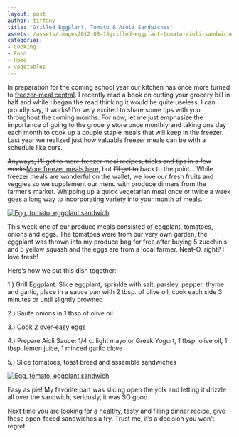```yaml
---
layout: post
author: tiffany
title: "Grilled Eggplant, Tomato & Aioli Sandwiches"
assets: /assets/images2012-08-16grilled-eggplant-tomato-aioli-sandwiches
categories: 
- Cooking
- Food
- Home
- vegetables
---
```


In preparation for the coming school year our kitchen has once more turned to [freezer-meal central](http://www.sweetpeonies.com/2012/09/lower-your-grocery-bill-monthly-meals-part-2/). I recently read a book on cutting your grocery bill in half and while I began the read thinking it would be quite useless, I can proudly say, it works! I’m very excited to share some tips with you throughout the coming months. For now, let me just emphasize the importance of going to the grocery store once monthly and taking one day each month to cook up a couple staple meals that will keep in the freezer. Last year we realized just how valuable freezer meals can be with a schedule like ours.

<del datetime="2012-09-08T21:35:28+00:00">Anyways, I’ll get to more freezer meal recipes, tricks and tips in a few weeks</del>[More freezer meals here](http://www.sweetpeonies.com/2012/09/lower-your-grocery-bill-monthly-meals-part-2/), but <del datetime="2012-09-08T21:35:28+00:00">I’ll get to</del> back to the point… While freezer meals are wonderful on the wallet, we love our fresh fruits and veggies so we supplement our menu with produce dinners from the farmer’s market. Whipping up a quick vegetarian meal once or twice a week goes a long way to incorporating variety into your month of meals.

[![Egg, tomato, eggplant sandwich ](jekyll_uploads/2012/08/Egg-tomato-eggplant-sandwich-2-575x410.jpg "Egg, tomato, eggplant sandwich (2)")](http://www.sweetpeonies.com/2012/08/grilled-eggplant-tomato-aioli-sandwiches/egg-tomato-eggplant-sandwich-2/)

This week one of our produce meals consisted of eggplant, tomatoes, onions and eggs. The tomatoes were from our very own garden, the eggplant was thrown into my produce bag for free after buying 5 zucchinis and 5 yellow squash and the eggs are from a local farmer. Neat-O, right? I love fresh!

Here’s how we put this dish together:

1.) Grill Eggplant: Slice eggplant, sprinkle with salt, parsley, pepper, thyme and garlic, place in a sauce pan with 2 tbsp. of olive oil, cook each side 3 minutes or until slightly browned

2.) Saute onions in 1 tbsp of olive oil

3.) Cook 2 over-easy eggs

4.) Prepare Aioli Sauce: 1/4 c. light mayo or Greek Yogurt, 1 tbsp. olive oil, 1 tbsp. lemon juice, 1 minced garlic clove

5.) Slice tomatoes, toast bread and assemble sandwiches

[![Egg, tomato, eggplant sandwich ](jekyll_uploads/2012/08/Egg-tomato-eggplant-sandwich-1-575x383.jpg "Egg, tomato, eggplant sandwich (1)")](http://www.sweetpeonies.com/2012/08/grilled-eggplant-tomato-aioli-sandwiches/egg-tomato-eggplant-sandwich-1/)

Easy as pie! My favorite part was slicing open the yolk and letting it drizzle all over the sandwich, seriously, it was SO good.

Next time you are looking for a healthy, tasty and filling dinner recipe, give these open-faced sandwiches a try. Trust me, it’s a decision you won’t regret.